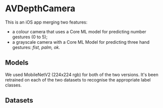 # AVDepthCamera

This is an iOS app merging two features:
  - a colour camera that uses a Core ML model for predicting number gestures (0 to 5);
  - a grayscale camera with a Core ML Model for predicting three hand gestures: *fist, palm, ok.*

## Models

We used MobileNetV2 (224x224 rgb) for both of the two versions. It's been retrained on each of the two datasets to recognise the appropriate label classes.

## Datasets

